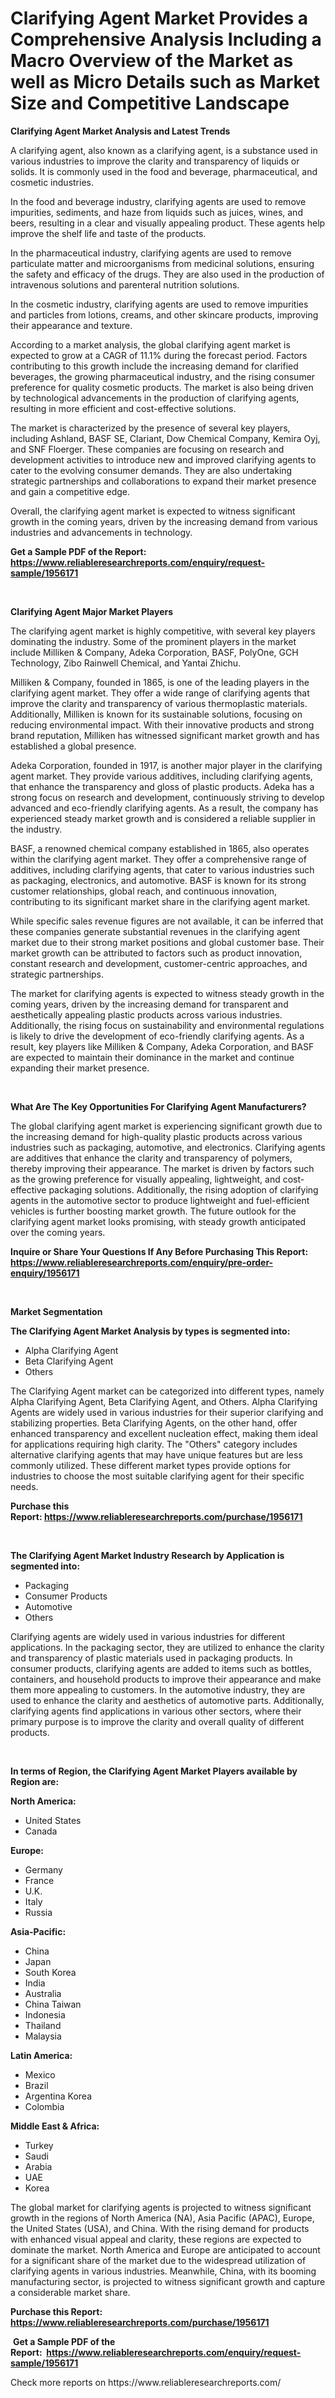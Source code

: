 <p><h1>Clarifying Agent Market Provides a Comprehensive Analysis Including a Macro Overview of the Market as well as Micro Details such as Market Size and Competitive Landscape</h1></p><p><strong>Clarifying Agent Market Analysis and Latest Trends</strong></p>
<p><p>A clarifying agent, also known as a clarifying agent, is a substance used in various industries to improve the clarity and transparency of liquids or solids. It is commonly used in the food and beverage, pharmaceutical, and cosmetic industries.</p><p>In the food and beverage industry, clarifying agents are used to remove impurities, sediments, and haze from liquids such as juices, wines, and beers, resulting in a clear and visually appealing product. These agents help improve the shelf life and taste of the products.</p><p>In the pharmaceutical industry, clarifying agents are used to remove particulate matter and microorganisms from medicinal solutions, ensuring the safety and efficacy of the drugs. They are also used in the production of intravenous solutions and parenteral nutrition solutions.</p><p>In the cosmetic industry, clarifying agents are used to remove impurities and particles from lotions, creams, and other skincare products, improving their appearance and texture.</p><p>According to a market analysis, the global clarifying agent market is expected to grow at a CAGR of 11.1% during the forecast period. Factors contributing to this growth include the increasing demand for clarified beverages, the growing pharmaceutical industry, and the rising consumer preference for quality cosmetic products. The market is also being driven by technological advancements in the production of clarifying agents, resulting in more efficient and cost-effective solutions.</p><p>The market is characterized by the presence of several key players, including Ashland, BASF SE, Clariant, Dow Chemical Company, Kemira Oyj, and SNF Floerger. These companies are focusing on research and development activities to introduce new and improved clarifying agents to cater to the evolving consumer demands. They are also undertaking strategic partnerships and collaborations to expand their market presence and gain a competitive edge.</p><p>Overall, the clarifying agent market is expected to witness significant growth in the coming years, driven by the increasing demand from various industries and advancements in technology.</p></p>
<p><strong>Get a Sample PDF of the Report:&nbsp; <a href="https://www.reliableresearchreports.com/enquiry/request-sample/1956171">https://www.reliableresearchreports.com/enquiry/request-sample/1956171</a></strong></p>
<p>&nbsp;</p>
<p><strong>Clarifying Agent Major Market Players</strong></p>
<p><p>The clarifying agent market is highly competitive, with several key players dominating the industry. Some of the prominent players in the market include Milliken & Company, Adeka Corporation, BASF, PolyOne, GCH Technology, Zibo Rainwell Chemical, and Yantai Zhichu.</p><p>Milliken & Company, founded in 1865, is one of the leading players in the clarifying agent market. They offer a wide range of clarifying agents that improve the clarity and transparency of various thermoplastic materials. Additionally, Milliken is known for its sustainable solutions, focusing on reducing environmental impact. With their innovative products and strong brand reputation, Milliken has witnessed significant market growth and has established a global presence.</p><p>Adeka Corporation, founded in 1917, is another major player in the clarifying agent market. They provide various additives, including clarifying agents, that enhance the transparency and gloss of plastic products. Adeka has a strong focus on research and development, continuously striving to develop advanced and eco-friendly clarifying agents. As a result, the company has experienced steady market growth and is considered a reliable supplier in the industry.</p><p>BASF, a renowned chemical company established in 1865, also operates within the clarifying agent market. They offer a comprehensive range of additives, including clarifying agents, that cater to various industries such as packaging, electronics, and automotive. BASF is known for its strong customer relationships, global reach, and continuous innovation, contributing to its significant market share in the clarifying agent market.</p><p>While specific sales revenue figures are not available, it can be inferred that these companies generate substantial revenues in the clarifying agent market due to their strong market positions and global customer base. Their market growth can be attributed to factors such as product innovation, constant research and development, customer-centric approaches, and strategic partnerships.</p><p>The market for clarifying agents is expected to witness steady growth in the coming years, driven by the increasing demand for transparent and aesthetically appealing plastic products across various industries. Additionally, the rising focus on sustainability and environmental regulations is likely to drive the development of eco-friendly clarifying agents. As a result, key players like Milliken & Company, Adeka Corporation, and BASF are expected to maintain their dominance in the market and continue expanding their market presence.</p></p>
<p>&nbsp;</p>
<p><strong>What Are The Key Opportunities For Clarifying Agent Manufacturers?</strong></p>
<p><p>The global clarifying agent market is experiencing significant growth due to the increasing demand for high-quality plastic products across various industries such as packaging, automotive, and electronics. Clarifying agents are additives that enhance the clarity and transparency of polymers, thereby improving their appearance. The market is driven by factors such as the growing preference for visually appealing, lightweight, and cost-effective packaging solutions. Additionally, the rising adoption of clarifying agents in the automotive sector to produce lightweight and fuel-efficient vehicles is further boosting market growth. The future outlook for the clarifying agent market looks promising, with steady growth anticipated over the coming years.</p></p>
<p><strong>Inquire or Share Your Questions If Any Before Purchasing This Report: <a href="https://www.reliableresearchreports.com/enquiry/pre-order-enquiry/1956171">https://www.reliableresearchreports.com/enquiry/pre-order-enquiry/1956171</a></strong></p>
<p>&nbsp;</p>
<p><strong>Market Segmentation</strong></p>
<p><strong>The Clarifying Agent Market Analysis by types is segmented into:</strong></p>
<p><ul><li>Alpha Clarifying Agent</li><li>Beta Clarifying Agent</li><li>Others</li></ul></p>
<p><p>The Clarifying Agent market can be categorized into different types, namely Alpha Clarifying Agent, Beta Clarifying Agent, and Others. Alpha Clarifying Agents are widely used in various industries for their superior clarifying and stabilizing properties. Beta Clarifying Agents, on the other hand, offer enhanced transparency and excellent nucleation effect, making them ideal for applications requiring high clarity. The "Others" category includes alternative clarifying agents that may have unique features but are less commonly utilized. These different market types provide options for industries to choose the most suitable clarifying agent for their specific needs.</p></p>
<p><strong>Purchase this Report:&nbsp;<a href="https://www.reliableresearchreports.com/purchase/1956171">https://www.reliableresearchreports.com/purchase/1956171</a></strong></p>
<p>&nbsp;</p>
<p><strong>The Clarifying Agent Market Industry Research by Application is segmented into:</strong></p>
<p><ul><li>Packaging</li><li>Consumer Products</li><li>Automotive</li><li>Others</li></ul></p>
<p><p>Clarifying agents are widely used in various industries for different applications. In the packaging sector, they are utilized to enhance the clarity and transparency of plastic materials used in packaging products. In consumer products, clarifying agents are added to items such as bottles, containers, and household products to improve their appearance and make them more appealing to customers. In the automotive industry, they are used to enhance the clarity and aesthetics of automotive parts. Additionally, clarifying agents find applications in various other sectors, where their primary purpose is to improve the clarity and overall quality of different products.</p></p>
<p>&nbsp;</p>
<p><strong>In terms of Region, the Clarifying Agent Market Players available by Region are:</strong></p>
<p>
    <p> <strong> North America: </strong>
        <ul>
            <li>United States</li>
            <li>Canada</li>
        </ul>
        </p> 
    <p> <strong> Europe: </strong>
        <ul>
            <li>Germany</li>
            <li>France</li>
            <li>U.K.</li>
            <li>Italy</li>
            <li>Russia</li>
        </ul>
        </p> 
    <p> <strong> Asia-Pacific: </strong>
        <ul>
            <li>China</li>
            <li>Japan</li>
            <li>South Korea</li>
            <li>India</li>
            <li>Australia</li>
            <li>China Taiwan</li>
            <li>Indonesia</li>
            <li>Thailand</li>
            <li>Malaysia</li>
        </ul>
        </p> 
    <p> <strong> Latin America: </strong>
        <ul>
            <li>Mexico</li>
            <li>Brazil</li>
            <li>Argentina Korea</li>
            <li>Colombia</li>
        </ul>
        </p> 
    <p> <strong> Middle East & Africa: </strong>
        <ul>
            <li>Turkey</li>
            <li>Saudi</li>
            <li>Arabia</li>
            <li>UAE</li>
            <li>Korea</li>
        </ul>
    </p>
    </p>
<p><p>The global market for clarifying agents is projected to witness significant growth in the regions of North America (NA), Asia Pacific (APAC), Europe, the United States (USA), and China. With the rising demand for products with enhanced visual appeal and clarity, these regions are expected to dominate the market. North America and Europe are anticipated to account for a significant share of the market due to the widespread utilization of clarifying agents in various industries. Meanwhile, China, with its booming manufacturing sector, is projected to witness significant growth and capture a considerable market share.</p></p>
<p><strong>Purchase this Report: <a href="https://www.reliableresearchreports.com/purchase/1956171">https://www.reliableresearchreports.com/purchase/1956171</a></strong></p>
<p>&nbsp;<strong>Get a Sample PDF of the Report:&nbsp;&nbsp;<a href="https://www.reliableresearchreports.com/enquiry/request-sample/1956171">https://www.reliableresearchreports.com/enquiry/request-sample/1956171</a></strong></p>
<p><strong></strong></p>
<p>Check more reports on https://www.reliableresearchreports.com/</p>